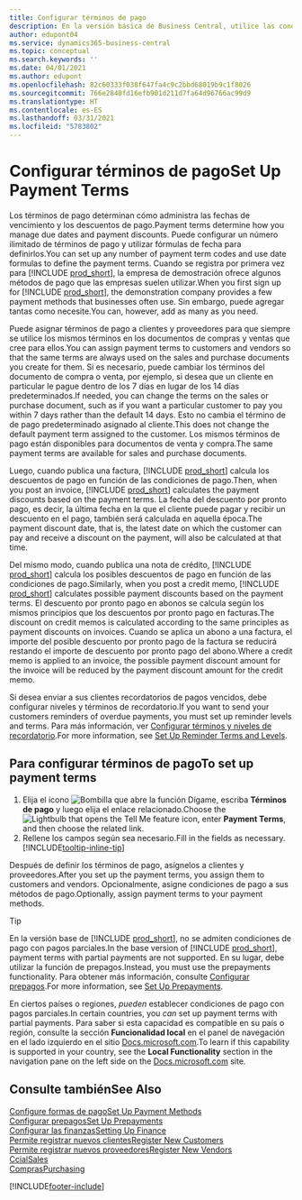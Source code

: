 ```yaml
---
title: Configurar términos de pago
description: En la versión básica de Business Central, utilice las condiciones de pago para administrar las fechas de vencimiento y los descuentos de pago.
author: edupont04
ms.service: dynamics365-business-central
ms.topic: conceptual
ms.search.keywords: ''
ms.date: 04/01/2021
ms.author: edupont
ms.openlocfilehash: 82c60333f038f647fa4c9c2bbd68019b9c1f8026
ms.sourcegitcommit: 766e2840fd16efb901d211d7fa64d96766ac99d9
ms.translationtype: HT
ms.contentlocale: es-ES
ms.lasthandoff: 03/31/2021
ms.locfileid: "5783802"
---
```

# <a name="set-up-payment-terms"></a><span data-ttu-id="2b086-103">Configurar términos de pago</span><span class="sxs-lookup"><span data-stu-id="2b086-103">Set Up Payment Terms</span></span>

<span data-ttu-id="2b086-104">Los términos de pago determinan cómo administra las fechas de vencimiento y los descuentos de pago.</span><span class="sxs-lookup"><span data-stu-id="2b086-104">Payment terms determine how you manage due dates and payment discounts.</span></span> <span data-ttu-id="2b086-105">Puede configurar un número ilimitado de términos de pago y utilizar fórmulas de fecha para definirlos.</span><span class="sxs-lookup"><span data-stu-id="2b086-105">You can set up any number of payment term codes and use date formulas to define the payment terms.</span></span> <span data-ttu-id="2b086-106">Cuando se registra por primera vez para [!INCLUDE [prod_short](includes/prod_short.md)], la empresa de demostración ofrece algunos métodos de pago que las empresas suelen utilizar.</span><span class="sxs-lookup"><span data-stu-id="2b086-106">When you first sign up for [!INCLUDE [prod_short](includes/prod_short.md)], the demonstration company provides a few payment methods that businesses often use.</span></span> <span data-ttu-id="2b086-107">Sin embargo, puede agregar tantas como necesite.</span><span class="sxs-lookup"><span data-stu-id="2b086-107">You can, however, add as many as you need.</span></span>  

<span data-ttu-id="2b086-108">Puede asignar términos de pago a clientes y proveedores para que siempre se utilice los mismos términos en los documentos de compras y ventas que cree para ellos.</span><span class="sxs-lookup"><span data-stu-id="2b086-108">You can assign payment terms to customers and vendors so that the same terms are always used on the sales and purchase documents you create for them.</span></span> <span data-ttu-id="2b086-109">Si es necesario, puede cambiar los términos del documento de compra o venta, por ejemplo, si desea que un cliente en particular le pague dentro de los 7 días en lugar de los 14 días predeterminados.</span><span class="sxs-lookup"><span data-stu-id="2b086-109">If needed, you can change the terms on the sales or purchase document, such as if you want a particular customer to pay you within 7 days rather than the default 14 days.</span></span> <span data-ttu-id="2b086-110">Esto no cambia el término de de pago predeterminado asignado al cliente.</span><span class="sxs-lookup"><span data-stu-id="2b086-110">This does not change the default payment term assigned to the customer.</span></span> <span data-ttu-id="2b086-111">Los mismos términos de pago están disponibles para documentos de venta y compra.</span><span class="sxs-lookup"><span data-stu-id="2b086-111">The same payment terms are available for sales and purchase documents.</span></span>

<span data-ttu-id="2b086-112">Luego, cuando publica una factura, [!INCLUDE [prod_short](includes/prod_short.md)] calcula los descuentos de pago en función de las condiciones de pago.</span><span class="sxs-lookup"><span data-stu-id="2b086-112">Then, when you post an invoice, [!INCLUDE [prod_short](includes/prod_short.md)] calculates the payment discounts based on the payment terms.</span></span> <span data-ttu-id="2b086-113">La fecha del descuento por pronto pago, es decir, la última fecha en la que el cliente puede pagar y recibir un descuento en el pago, también será calculada en aquella época.</span><span class="sxs-lookup"><span data-stu-id="2b086-113">The payment discount date, that is, the latest date on which the customer can pay and receive a discount on the payment, will also be calculated at that time.</span></span>  

<span data-ttu-id="2b086-114">Del mismo modo, cuando publica una nota de crédito, [!INCLUDE [prod_short](includes/prod_short.md)] calcula los posibles descuentos de pago en función de las condiciones de pago.</span><span class="sxs-lookup"><span data-stu-id="2b086-114">Similarly, when you post a credit memo, [!INCLUDE [prod_short](includes/prod_short.md)] calculates possible payment discounts based on the payment terms.</span></span> <span data-ttu-id="2b086-115">El descuento por pronto pago en abonos se calcula según los mismos principios que los descuentos por pronto pago en facturas.</span><span class="sxs-lookup"><span data-stu-id="2b086-115">The discount on credit memos is calculated according to the same principles as payment discounts on invoices.</span></span> <span data-ttu-id="2b086-116">Cuando se aplica un abono a una factura, el importe del posible descuento por pronto pago de la factura se reducirá restando el importe de descuento por pronto pago del abono.</span><span class="sxs-lookup"><span data-stu-id="2b086-116">Where a credit memo is applied to an invoice, the possible payment discount amount for the invoice will be reduced by the payment discount amount for the credit memo.</span></span>  

<span data-ttu-id="2b086-117">Si desea enviar a sus clientes recordatorios de pagos vencidos, debe configurar niveles y términos de recordatorio.</span><span class="sxs-lookup"><span data-stu-id="2b086-117">If you want to send your customers reminders of overdue payments, you must set up reminder levels and terms.</span></span> <span data-ttu-id="2b086-118">Para más información, ver [Configurar términos y niveles de recordatorio](finance-setup-reminders.md).</span><span class="sxs-lookup"><span data-stu-id="2b086-118">For more information, see [Set Up Reminder Terms and Levels](finance-setup-reminders.md).</span></span>  

## <a name="to-set-up-payment-terms"></a><span data-ttu-id="2b086-119">Para configurar términos de pago</span><span class="sxs-lookup"><span data-stu-id="2b086-119">To set up payment terms</span></span>

1. <span data-ttu-id="2b086-120">Elija el icono ![Bombilla que abre la función Dígame](media/ui-search/search_small.png "Dígame qué desea hacer"), escriba **Términos de pago** y luego elija el enlace relacionado.</span><span class="sxs-lookup"><span data-stu-id="2b086-120">Choose the ![Lightbulb that opens the Tell Me feature](media/ui-search/search_small.png "Tell me what you want to do") icon, enter **Payment Terms**, and then choose the related link.</span></span>  
2. <span data-ttu-id="2b086-121">Rellene los campos según sea necesario.</span><span class="sxs-lookup"><span data-stu-id="2b086-121">Fill in the fields as necessary.</span></span> [!INCLUDE[tooltip-inline-tip](includes/tooltip-inline-tip_md.md)]  

<span data-ttu-id="2b086-122">Después de definir los términos de pago, asígnelos a clientes y proveedores.</span><span class="sxs-lookup"><span data-stu-id="2b086-122">After you set up the payment terms, you assign them to customers and vendors.</span></span> <span data-ttu-id="2b086-123">Opcionalmente, asigne condiciones de pago a sus métodos de pago.</span><span class="sxs-lookup"><span data-stu-id="2b086-123">Optionally, assign payment terms to your payment methods.</span></span>  

> [!TIP]
> <span data-ttu-id="2b086-124">En la versión base de [!INCLUDE [prod_short](includes/prod_short.md)], no se admiten condiciones de pago con pagos parciales.</span><span class="sxs-lookup"><span data-stu-id="2b086-124">In the base version of [!INCLUDE [prod_short](includes/prod_short.md)], payment terms with partial payments are not supported.</span></span> <span data-ttu-id="2b086-125">En su lugar, debe utilizar la función de prepagos.</span><span class="sxs-lookup"><span data-stu-id="2b086-125">Instead, you must use the prepayments functionality.</span></span> <span data-ttu-id="2b086-126">Para obtener más información, consulte [Configurar prepagos](finance-set-up-prepayments.md).</span><span class="sxs-lookup"><span data-stu-id="2b086-126">For more information, see [Set Up Prepayments](finance-set-up-prepayments.md).</span></span>
>
> <span data-ttu-id="2b086-127">En ciertos países o regiones, *pueden* establecer condiciones de pago con pagos parciales.</span><span class="sxs-lookup"><span data-stu-id="2b086-127">In certain countries, you *can* set up payment terms with partial payments.</span></span> <span data-ttu-id="2b086-128">Para saber si esta capacidad es compatible en su país o región, consulte la sección **Funcionalidad local** en el panel de navegación en el lado izquierdo en el sitio [Docs.microsoft.com](about-localization.md).</span><span class="sxs-lookup"><span data-stu-id="2b086-128">To learn if this capability is supported in your country, see the **Local Functionality** section in the navigation pane on the left side on the [Docs.microsoft.com](about-localization.md) site.</span></span>

## <a name="see-also"></a><span data-ttu-id="2b086-129">Consulte también</span><span class="sxs-lookup"><span data-stu-id="2b086-129">See Also</span></span>

[<span data-ttu-id="2b086-130">Configure formas de pago</span><span class="sxs-lookup"><span data-stu-id="2b086-130">Set Up Payment Methods</span></span>](finance-payment-methods.md)  
[<span data-ttu-id="2b086-131">Configurar prepagos</span><span class="sxs-lookup"><span data-stu-id="2b086-131">Set Up Prepayments</span></span>](finance-set-up-prepayments.md)  
[<span data-ttu-id="2b086-132">Configurar las finanzas</span><span class="sxs-lookup"><span data-stu-id="2b086-132">Setting Up Finance</span></span>](finance-setup-finance.md)  
[<span data-ttu-id="2b086-133">Permite registrar nuevos clientes</span><span class="sxs-lookup"><span data-stu-id="2b086-133">Register New Customers</span></span>](sales-how-register-new-customers.md)  
[<span data-ttu-id="2b086-134">Permite registrar nuevos proveedores</span><span class="sxs-lookup"><span data-stu-id="2b086-134">Register New Vendors</span></span>](purchasing-how-register-new-vendors.md)  
[<span data-ttu-id="2b086-135">Ccial</span><span class="sxs-lookup"><span data-stu-id="2b086-135">Sales</span></span>](sales-manage-sales.md)  
[<span data-ttu-id="2b086-136">Compras</span><span class="sxs-lookup"><span data-stu-id="2b086-136">Purchasing</span></span>](purchasing-manage-purchasing.md)  


[!INCLUDE[footer-include](includes/footer-banner.md)]